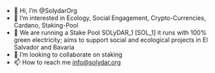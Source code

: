 - 👋 Hi, I’m @SolydarOrg
- 👀 I’m interested in Ecology, Social Engagement, Crypto-Currencies, Cardano, Staking-Pool
- 🌱 We are running a Stake Pool SOLyDAR_1 [SOL_1] it runs with 100% green electricity; aims to support social and ecological projects in El Salvador and Bavaria
- 💞️ I’m looking to collaborate on staking
- 📫 How to reach me info@solydar.org

<!---
SolydarOrg/SolydarOrg is a ✨ special ✨ repository because its `README.md` (this file) appears on your GitHub profile.
You can click the Preview link to take a look at your changes.
--->
